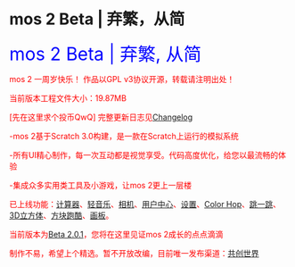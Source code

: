 # mos 2 Beta | 弃繁，从简

<td bgcolor="blue" data-xg_idx="99"> <font color="blue" size="6" data-xg_idx="19">mos 2 Beta | 弃繁, 从简</font></td>


<font color="red">mos 2 一周岁快乐！
<font color="red">作品以GPL v3协议开源，转载请注明出处！


当前版本工程文件大小：19.87MB


[先在这里求个投币QwQ]
完整更新日志见[Changelog]()

-mos 2基于Scratch 3.0构建，是一款在Scratch上运行的模拟系统
  
-所有UI精心制作，每一次互动都是视觉享受。代码高度优化，给您以最流畅的体验
  
-集成众多实用类工具及小游戏，让mos 2更上一层楼


已上线功能：[计算器]()、[轻音乐]()、[相机]()、[用户中心]()、[设置]()、[Color Hop]()、[跳一跳]()、[3D立方体]()、[方块跑酷]()、[画板]()。


当前版本为[Beta 2.0.1]()，您将在这里见证mos 2成长的点点滴滴


制作不易，希望上个精选。暂不开放改编，目前唯一发布渠道：[共创世界](https://www.ccw.site/)
